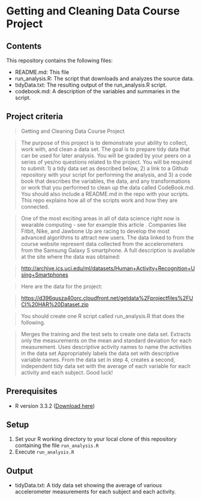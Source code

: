 # Getting and Cleaning Data Course Project
## Contents
This repository contains the following files:

+ README.md: This file
+ run_analysis.R: The script that downloads and analyzes the source data.
+ tidyData.txt: The resulting output of the run_analysis.R script.
+ codebook.md: A description of the variables and summaries in the script.

## Project criteria
>Getting and Cleaning Data Course Project

>The purpose of this project is to demonstrate your ability to collect, work with, and clean a data set. The goal is to prepare tidy data that can be used for later analysis. You will be graded by your peers on a series of yes/no questions related to the project. You will be required to submit: 1) a tidy data set as described below, 2) a link to a Github repository with your script for performing the analysis, and 3) a code book that describes the variables, the data, and any transformations or work that you performed to clean up the data called CodeBook.md. You should also include a README.md in the repo with your scripts. This repo explains how all of the scripts work and how they are connected.

>One of the most exciting areas in all of data science right now is wearable computing - see for example this article . Companies like Fitbit, Nike, and Jawbone Up are racing to develop the most advanced algorithms to attract new users. The data linked to from the course website represent data collected from the accelerometers from the Samsung Galaxy S smartphone. A full description is available at the site where the data was obtained:

>http://archive.ics.uci.edu/ml/datasets/Human+Activity+Recognition+Using+Smartphones

>Here are the data for the project:

>https://d396qusza40orc.cloudfront.net/getdata%2Fprojectfiles%2FUCI%20HAR%20Dataset.zip

>You should create one R script called run_analysis.R that does the following.

>Merges the training and the test sets to create one data set.
>Extracts only the measurements on the mean and standard deviation for each measurement.
>Uses descriptive activity names to name the activities in the data set
>Appropriately labels the data set with descriptive variable names.
>From the data set in step 4, creates a second, independent tidy data set with the average of each variable for each activity and each subject.
>Good luck!

## Prerequisites
* R version 3.3.2  ([Download here](https://www.r-project.org))

## Setup
1. Set your R working directory to your local clone of this repository containing the file `run_analysis.R`
2. Execute `run_analysis.R`

## Output
* tidyData.txt: A tidy data set showing the average of various accelerometer measurements for each subject and each activity.